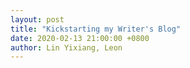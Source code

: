 ```yaml
---
layout: post
title: "Kickstarting my Writer's Blog"
date: 2020-02-13 21:00:00 +0800
author: Lin Yixiang, Leon
---
```




